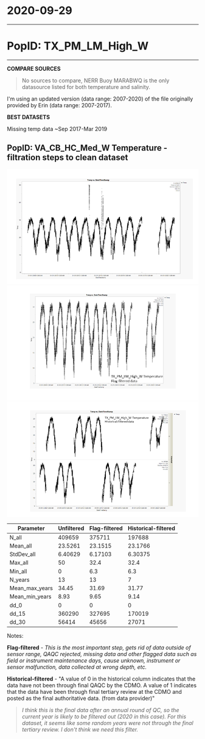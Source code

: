 # 2020-09-29

---

# PopID: TX_PM_LM_High_W
---

**COMPARE SOURCES**

> No sources to compare, NERR Buoy MARABWQ is the only datasource listed for both temperature and salinity.

I'm using an updated version (data range: 2007-2020) of the file originally provided by Erin (data range: 2007-2017).

**BEST DATASETS**

Missing temp data ~Sep 2017-Mar 2019

## PopID: VA_CB_HC_Med_W Temperature - filtration steps to clean dataset

![step1](../img/TX-PM-LM-High-W-temp-1-unfiltered.PNG)
![step2](../img/TX-PM-LM-High-W-temp-2-flag-filtered.PNG)
![step3](../img/TX-PM-LM-High-W-temp-3-historical-filtered.PNG)

| Parameter      | Unfiltered | Flag-filtered | Historical-filtered | 
| ---------------| ---------- | ------------- | ------------------- | 
| N_all          | 409659     |  375711       |  197688             |  
| Mean_all       |  23.5261   | 23.1515       |  23.1766            |   
| StdDev_all     |  6.40629   |  6.17103      |  6.30375            |  
| Max_all        | 50         |  32.4         |  32.4               |  
| Min_all        | 0          |  6.3          |   6.3               |  
| N_years        |  13        |  13           |   7                 |  
| Mean_max_years | 34.45      | 31.69         |  31.77              |  
| Mean_min_years | 8.93       | 9.65          | 9.14                | 
| dd_0           |  0         |  0            |   0                 |  
| dd_15          |  360290    |  327695       |  170019             |   
| dd_30          |  56414     | 45656         |  27071              |  

Notes: 

**Flag-filtered** - *This is the most important step, gets rid of data outside of sensor range, QAQC rejected, missing data and other flagged data such as field or instrument maintenance days, cause unknown, instrument or sensor malfunction, data collected at wrong depth, etc.*

**Historical-filtered** - "A value of 0 in the historical column indicates that the data have not been through final QAQC by the CDMO. A value of 1 indicates that the data have been through final tertiary review at the CDMO and posted as the final authoritative data. (from data provider)" 
>*I think this is the final data after an annual round of QC, so the current year is likely to be filtered out (2020 in this case). For this dataset, it seems like some random years were not through the final tertiary review. I don't think we need this filter.*
